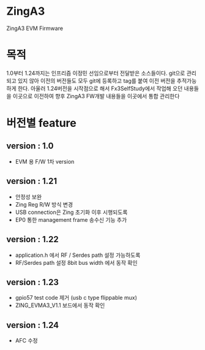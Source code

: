 # ZingA3
ZingA3 EVM Firmware

# 목적
1.0부터 1.24까지는 인프리즘 이정민 선임으로부터 전달받은 소스들이다.
git으로 관리되고 있지 않아 이전의 버전들도 모두 git에 등록하고 tag를 붙여 이전 버전을 추적가능하게 한다.
아울러 1.24버전을 시작점으로 해서 Fx3SelfStudy에서 작업해 오던 내용들을 이곳으로 이전하여 향후 ZingA3 FW개발 내용들을 이곳에서 통합 관리한다

# 버전별 feature
## version : 1.0
- EVM 용 F/W 1차 version

## version : 1.21
- 안정성 보완
- Zing Reg R/W 방식 변경
- USB connection은 Zing 초기화 이후 시행되도록
- EP0 통한 management frame 송수신 기능 추가

## version : 1.22
- application.h 에서 RF / Serdes path 설정 가능하도록
- RF/Serdes path 설정 8bit bus width 에서 동작 확인

## version : 1.23
- gpio57 test code 제거 (usb c type flippable mux)
- ZING_EVMA3_V1.1 보드에서 동작 확인

## version : 1.24
- AFC 수정
